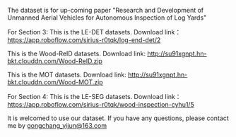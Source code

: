 The dataset is for up-coming paper "Research and Development of Unmanned Aerial Vehicles for Autonomous Inspection of Log Yards"

For Section 3:
This is the LE-DET datasets.
Download link：https://app.roboflow.com/sirius-r0tqk/log-end-det/2

This is the Wood-ReID datasets.
Download link: http://su91xgnpt.hn-bkt.clouddn.com/Wood-ReID.zip

This is the MOT datasets.
Download link: http://su91xgnpt.hn-bkt.clouddn.com/Wood-MOT.zip

For Section 4:
This is the LE-SEG datasets.
Download link：https://app.roboflow.com/sirius-r0tqk/wood-inspection-cyhu1/5

It is welcomed to use our dataset. If you have any questions, please contact me by gongchang_yijun@163.com
